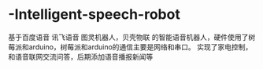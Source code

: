# -Intelligent-speech-robot
基于百度语音 讯飞语音 图灵机器人，贝壳物联 的智能语音机器人，硬件使用了树莓派和arduino，树莓派和arduino的通信主要是网络和串口。
实现了家电控制，和语音联网交流问答，后期添加语音播报新闻等


